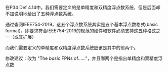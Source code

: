 在P34 Def 4.14中，我们需要定义的是单精度和双精度浮点数系统，但是后面却不加说明地给出了五种浮点数系统。

通过查阅IEEE754-2019，这五个浮点数系统其实是五个基本浮点数格式(basic format)，即要求符合IEEE754-2019的规范的硬件和软件必须支持这五种格式之一（或其扩展）

而我们需要定义的单精度和双精度浮点数系统应该是其中的前两个。

修改建议：改为 "The *basic* FPNs of……"，并且哪两个是指出单精度和双精度浮点数